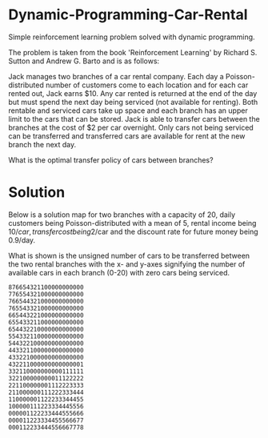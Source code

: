 # Dynamic-Programming-Car-Rental
Simple reinforcement learning problem solved with dynamic programming.

The problem is taken from the book 'Reinforcement Learning' by Richard S. Sutton and Andrew G. Barto and is as follows:

Jack manages two branches of a car rental company. Each day a Poisson-distributed number of customers come to each location and for each car rented out, Jack earns $10. Any car rented is returned at the end of the day but must spend the next day being serviced (not available for renting). Both rentable and serviced cars take up space and each branch has an upper limit to the cars that can be stored. Jack is able to transfer cars between the branches at the cost of $2 per car overnight. Only cars not being serviced can be transferred and transferred cars are available for rent at the new branch the next day.

What is the optimal transfer policy of cars between branches?

Solution
========

Below is a solution map for two branches with a capacity of 20, daily customers being Poisson-distributed with a mean of 5, rental income being $10/car, transfer cost being 2$/car and the discount rate for future money being 0.9/day.

What is shown is the unsigned number of cars to be transferred between the two rental branches with the x- and y-axes signifying the number of available cars in each branch (0-20) with zero cars being serviced.
```
876654321100000000000
776554321000000000000
766544321000000000000
765543321000000000000
665443221000000000000
655433211000000000000
654432210000000000000
554332110000000000000
544322100000000000000
443321100000000000000
433221000000000000000
432211000000000000001
332110000000000111111
322100000000011122222
221100000001112223333
211000000111222333444
110000001122233344455
100000111223334445556
000001122233444555666
000011223334455566677
000112233444556667778
```
